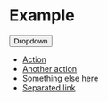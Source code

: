 # Example

<div class="dropdown">
    <button class="btn btn-default dropdown-toggle" type="button" id="dropdownMenu1" data-toggle="dropdown" aria-expanded="true">
        Dropdown
        <span class="caret"></span>
    </button>
    <ul class="dropdown-menu" role="menu" aria-labelledby="dropdownMenu1">
        <li role="presentation"><a role="menuitem" tabindex="-1" href="#">Action</a></li>
        <li role="presentation"><a role="menuitem" tabindex="-1" href="#">Another action</a></li>
        <li role="presentation"><a role="menuitem" tabindex="-1" href="#">Something else here</a></li>
        <li role="presentation"><a role="menuitem" tabindex="-1" href="#">Separated link</a></li>
    </ul>
</div>
